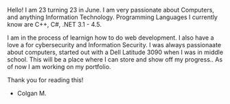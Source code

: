 Hello! I am 23 turning 23 in June. I am very passionate about Computers, and anything Information Technology. Programming Languages I currently know are C++, C#, .NET 3.1 - 4.5.

I am in the process of learnign how to do web development. I also have a love a for cybersecurity and Information Security. I was always passionaate about computers, started out with a Dell Latitude 3090 when I was in middle school.
This will be a place where I can store and show off my progress.. As of now I am working on my portfolio. 

Thank you for reading this!

- Colgan M.
